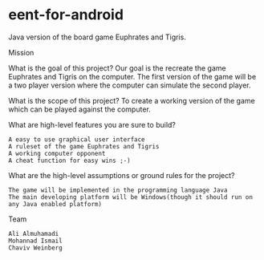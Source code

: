 eent-for-android
================

Java version of the board game Euphrates and Tigris.

Mission

What is the goal of this project? Our goal is the recreate the game Euphrates and Tigris on the computer. The first version of the game will be a two player version where the computer can simulate the second player.

What is the scope of this project? To create a working version of the game which can be played against the computer.

What are high-level features you are sure to build?

    A easy to use graphical user interface
    A ruleset of the game Euphrates and Tigris
    A working computer opponent
    A cheat function for easy wins ;-)

What are the high-level assumptions or ground rules for the project?

    The game will be implemented in the programming language Java
    The main developing platform will be Windows(though it should run on any Java enabled platform)

Team

    Ali Almuhamadi
    Mohannad Ismail
    Chaviv Weinberg 
